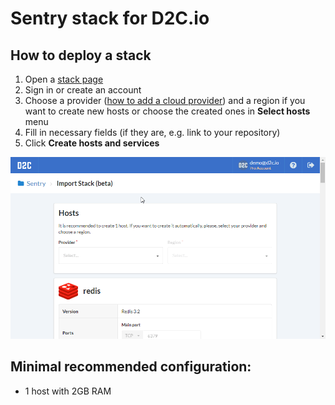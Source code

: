 # Sentry stack for D2C.io

## How to deploy a stack

1. Open a [stack page](https://panel.d2c.io/?import=https://github.com/d2cio/sentry-stack/archive/master.zip)
2. Sign in or create an account
3. Choose a provider ([how to add a cloud provider](https://docs.d2c.io/getting-started/cloud-providers/)) and a region if you want to create new hosts or choose the created ones in **Select hosts** menu
3. Fill in necessary fields (if they are, e.g. link to your repository)
4. Click **Create hosts and services**

[![How to deploy a stack](https://github.com/mastappl/images/blob/master/sentry.gif)][1]

## Minimal recommended configuration:

- 1 host with 2GB RAM

[1]: https://youtu.be/xdn5pxt1Mi4
